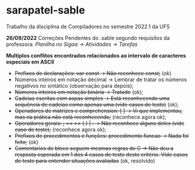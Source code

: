 # sarapatel-sable
Trabalho da disciplina de Compiladores no semestre 2022.1 da UFS


**26/09/2022** 
Correções Pendentes do .sable segundo requisitos da professora:
*Planilha no Sigaa -> Atividades -> Tarefas*

**Multiplos conflitos encontrados relacionados ao intervalo de caracteres especiais em ASCII**

*  ~~Prefixos de declarações: var const -> Não reconhece const;~~ (ok)
* Números inteiros em notação decimal -> Lembrar de tratar os números negativos no sintático (observação para depois);
* ~~Números inteiros em notação binária -> Tratado~~ (ok);
* ~~Cadeias escritas com aspas simples -> Está reconhecendo uma sequência de cadeias como apenas uma (vide casos de teste)~~ (ok);
* ~~Operadores de matrizes e comprehension: [ ] ->  	Vi que implementou, mas na prática não está reconhecendo;~~ (reconhece agora ok);
* ~~Operadores gerais: ; << >> ( ) | : ->  	Não reconhece alguns deles (vide caso de teste);~~ (reconhece agora ok);
* ~~Prefixos de procedimentos e funções: procedimento funcao -> Nada foi feito;~~ (ok)
* ~~Comentários de bloco seguem mesmas regras de C -> Não deu a resposta esperada em 1 dos 4 casos de teste deste critério. Vide casos de teste para entender situações avaliadas~~  (ok, resolvido)


